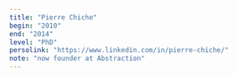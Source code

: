 ```yaml
---
title: "Pierre Chiche"
begin: "2010"
end: "2014"
level: "PhD"
persolink: "https://www.linkedin.com/in/pierre-chiche/"
note: "now founder at Abstraction"
---
```

